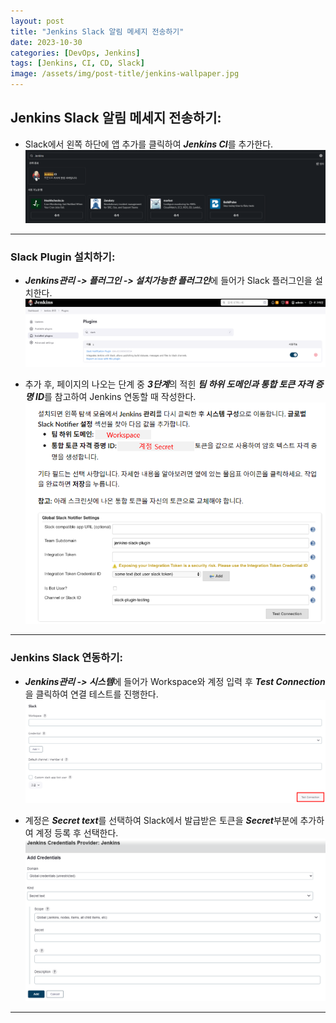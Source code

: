 ```yaml
---
layout: post
title: "Jenkins Slack 알림 메세지 전송하기"
date: 2023-10-30
categories: [DevOps, Jenkins]
tags: [Jenkins, CI, CD, Slack]
image: /assets/img/post-title/jenkins-wallpaper.jpg
---
```


## Jenkins Slack 알림 메세지 전송하기:
- Slack에서 왼쪽 하단에 앱 추가를 클릭하여 ***Jenkins CI***를 추가한다.
[![Slack Jenkins 추가](/assets/img/post/Jenkins/Slack%20Jenkins%20추가.png)](/assets/img/post/Jenkins/Slack%20Jenkins%20추가.png)

* * *

### Slack Plugin 설치하기:
- ***Jenkins관리 -> 플러그인 -> 설치가능한 플러그인***에 들어가 Slack 플러그인을 설치한다.
[![Slack plugin 설치](/assets/img/post/Jenkins/Slack%20plugin%20설치.png)](/assets/img/post/Jenkins/Slack%20plugin%20설치.png)

- 추가 후, 페이지의 나오는 단계 중 ***3단계***의 적힌 ***팀 하위 도메인과 통합 토큰 자격 증명 ID***를 참고하여 Jenkins 연동할 때 작성한다.
[![Jenkins Slack 계정 연동 정보](/assets/img/post/Jenkins/Jenkins%20Slack%20계정%20연동%20정보.png)](/assets/img/post/Jenkins/Jenkins%20Slack%20계정%20연동%20정보.png)

* * *

### Jenkins Slack 연동하기:
- ***Jenkins관리 -> 시스템***에 들어가 Workspace와 계정 입력 후 ***Test Connection***을 클릭하여 연결 테스트를 진행한다.
[![jenkins slack 연동](/assets/img/post/Jenkins/jenkins%20slack%20연동.png)](/assets/img/post/Jenkins/jenkins%20slack%20연동.png)

- 계정은 ***Secret text***를 선택하여 Slack에서 발급받은 토큰을 ***Secret***부분에 추가하여 계정 등록 후 선택한다.
[![Jenkins Slack 계정](/assets/img/post/Jenkins/Jenkins%20Slack%20계정.png)](/assets/img/post/Jenkins/Jenkins%20Slack%20계정.png)

* * *